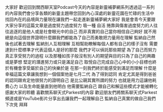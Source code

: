 大家好 歡迎回到關西聊天室Podcast今天的內容是新靈補夢網系列透過這一系列的內容我們會分享各類的新靈主題帶您回到內心深處的新靈花園在忙碌的生活中 找回內在的品境與力量現在讓我們一起走進新靈補夢網大家好 我是會青今天要跟大家分享的這篇文章是過度努力過度努力 吸一種 自活 捲靠與傷害過度努力的人往往追逐的是他人或是社會眼光中的自己 而非真實的自己當你相信自己夠好 就不用總是向這個世界證明什麼願我們都能為了自己而勇敢把力量用在理解 監納自己然後也試著去理解 監納別人互相理解 互相幫助瞭解每個人都有自己的樣子沒有 需要達到什麼標準才代表這個人是好的那麼 我們才可以偵託那些期望 為了自己而努力真正享受努力的過程 以及那種如孩子般沒有別人的期望與目的只為了自己的興趣或是夢想 堅定的潛進努力或只是滿足自己 取悅自己完成自己心中的小小目標也終於有機會享受屬於自己的快樂於是 在那一刻我們終於能感受到滿足而理解 什麼是幸福這篇文章讓我想到一個個案他是七月二代 為了得到認同 肯定尤其是得到爸爸的認同跟肯定他很努力的證明自己 是比公親其實所謂的努力 也就是用力這讓他耗費心力 以及生命能量直到他明白 他需要監納自己 跟自己和解這些模式才能被轉化感謝大家的聆聽 喜歡關系聊天式Parkest的內容 歡迎朋友們將關系聊天式Parkest頻道或是YouTube影片分享出去讓我們一起理解自己 監納自己真實的做自己我們下次見 拜拜